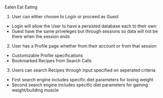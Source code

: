 Eaten Eat Eating

1. User can either choose to Login or proceed as Guest
- Login will allow the User to have a persisted database each to their own
- Guest have the same priveleges but through sessions so data will not be there when the session ends

2. User has a Profile page whether from their account or from that session
- Customizable Profile specifications
- Bookmarked Recipes from Search Calls

3. Users can search Recipes through input specified on seperated criteria
- First search engine includes specific diet parameters for losing weight
- Second search engine includes specific diet parameters for gaining weight/building muscle
